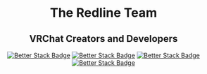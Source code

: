 <div align='center'>  

# The Redline Team  
## VRChat Creators and Developers  
[![Better Stack Badge](https://uptime.betterstack.com/status-badges/v3/monitor/1htdw.svg)](https://status.c0dera.in)
[![Better Stack Badge](https://uptime.betterstack.com/status-badges/v3/monitor/1htdf.svg)](https://status.c0dera.in)
[![Better Stack Badge](https://uptime.betterstack.com/status-badges/v3/monitor/1jo75.svg)](https://status.c0dera.in)
[![Better Stack Badge](https://uptime.betterstack.com/status-badges/v3/monitor/1jo77.svg)](https://status.c0dera.in)  
